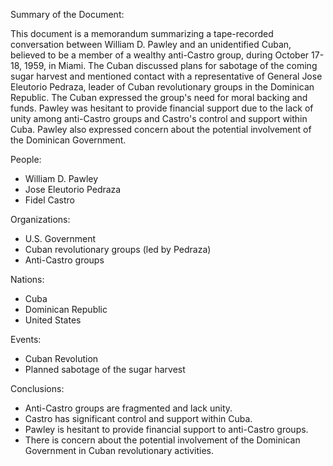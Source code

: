Summary of the Document:

This document is a memorandum summarizing a tape-recorded conversation between William D. Pawley and an unidentified Cuban, believed to be a member of a wealthy anti-Castro group, during October 17-18, 1959, in Miami. The Cuban discussed plans for sabotage of the coming sugar harvest and mentioned contact with a representative of General Jose Eleutorio Pedraza, leader of Cuban revolutionary groups in the Dominican Republic. The Cuban expressed the group's need for moral backing and funds. Pawley was hesitant to provide financial support due to the lack of unity among anti-Castro groups and Castro's control and support within Cuba. Pawley also expressed concern about the potential involvement of the Dominican Government.

People:

*   William D. Pawley
*   Jose Eleutorio Pedraza
*   Fidel Castro

Organizations:

*   U.S. Government
*   Cuban revolutionary groups (led by Pedraza)
*   Anti-Castro groups

Nations:

*   Cuba
*   Dominican Republic
*   United States

Events:

*   Cuban Revolution
*   Planned sabotage of the sugar harvest

Conclusions:

*   Anti-Castro groups are fragmented and lack unity.
*   Castro has significant control and support within Cuba.
*   Pawley is hesitant to provide financial support to anti-Castro groups.
*   There is concern about the potential involvement of the Dominican Government in Cuban revolutionary activities.
